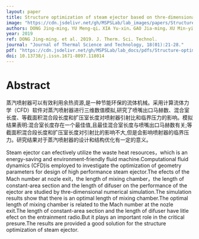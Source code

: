```yaml
---
layout: paper
title: Structure optimization of steam ejector based on thre-dimensional numerical simulation
image: "https://cdn.jsdelivr.net/gh/MSPSLab/lab_images/papers/Structure-optimization.png"
authors: DONG Jing-ming，YU Meng-qi，XIA Yu-xin，GAO Jia-ming，XU Min-yi，MA Hong-bin
year: 2019
ref: DONG Jing-ming. et al. 2019. J. Therm. Sci. Technol.
journal: "Journal of Thermal Science and Technology, 18(01):21-28."
pdf: "https://cdn.jsdelivr.net/gh/MSPSLab/lab_docs/pdfs/Structure-optimization.pdf"
doi: 10.13738/j.issn.1671-8097.118014
---
```


# Abstract

蒸汽喷射器可以有效利用余热资源,是一种节能环保的流体机械。采用计算流体力学（CFD）软件对蒸汽喷射器进行三维数值模拟,研究了喷嘴出口马赫数、混合室长度、等截面积混合段长度和扩压室长度对喷射器引射比和临界压力的影响。模拟结果表明:混合室长度存在一个最佳值,且最佳混合室长度与喷嘴出口马赫数有关;等截面积混合段长度和扩压室长度对引射比的影响不大,但是会影响喷射器的临界压力。研究结果对于蒸汽喷射器的设计和结构优化有一定的意义。 

Steam ejector can efectively utilize the waste heat resources，which is an energy-saving and environment-friendly fluid machine.Computational fluid dynamics (CFD)is employed to investigate the optimization of geometry parameters for design of high performance steam ejector.The efects of the Mach number at nozle exit，the length of mixing chamber，the length of constant-area section and the length of difuser on the performance of the ejector are studied by thre-dimensional numerical simulation.The simulation results show that there is an optimal length of mixing chamber.The optimal length of mixing chamber is related to the Mach number at the nozle exit.The length of constant-area section and the length of difuser have litle efect on the entrainment radio.But it plays an important role in the critical presure.The results are provided a good solution for the structure optimization of steam ejector.